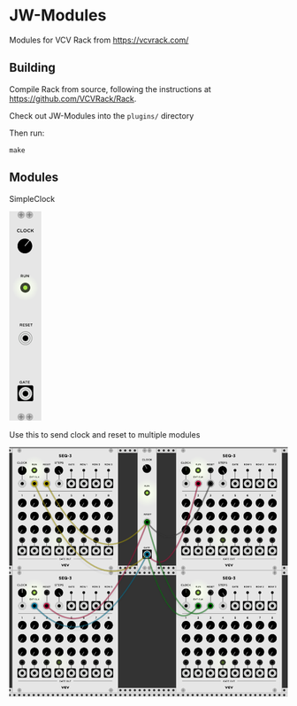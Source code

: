 # JW-Modules

Modules for VCV Rack from https://vcvrack.com/ 

## Building

Compile Rack from source, following the instructions at https://github.com/VCVRack/Rack.

Check out JW-Modules into the `plugins/` directory

Then run:

	make

## Modules

SimpleClock

![SimpleClock](SimpleClock.png)

Use this to send clock and reset to multiple modules

![SimpleClock-Usage](SimpleClock-Usage.png)

